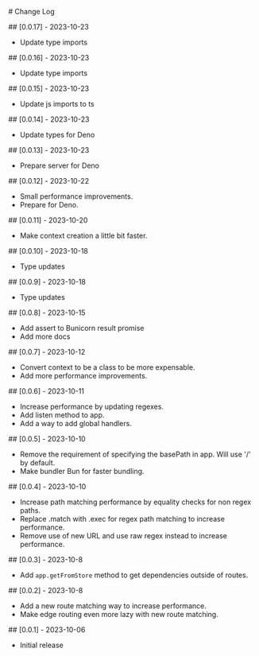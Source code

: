 # Change Log

## [0.0.17] - 2023-10-23

- Update type imports

## [0.0.16] - 2023-10-23

- Update type imports

## [0.0.15] - 2023-10-23

- Update js imports to ts

## [0.0.14] - 2023-10-23

- Update types for Deno

## [0.0.13] - 2023-10-23

- Prepare server for Deno

## [0.0.12] - 2023-10-22

- Small performance improvements.
- Prepare for Deno.

## [0.0.11] - 2023-10-20

- Make context creation a little bit faster.

## [0.0.10] - 2023-10-18

- Type updates

## [0.0.9] - 2023-10-18

- Type updates

## [0.0.8] - 2023-10-15

- Add assert to Bunicorn result promise
- Add more docs

## [0.0.7] - 2023-10-12

- Convert context to be a class to be more expensable.
- Add more performance improvements.

## [0.0.6] - 2023-10-11

- Increase performance by updating regexes.
- Add listen method to app.
- Add a way to add global handlers.

## [0.0.5] - 2023-10-10

- Remove the requirement of specifying the basePath in app. Will use '/' by default.
- Make bundler Bun for faster bundling.

## [0.0.4] - 2023-10-10

- Increase path matching performance by equality checks for non regex paths.
- Replace .match with .exec for regex path matching to increase performance.
- Remove use of new URL and use raw regex instead to increase performance.

## [0.0.3] - 2023-10-8

- Add `app.getFromStore` method to get dependencies outside of routes.

## [0.0.2] - 2023-10-8

- Add a new route matching way to increase performance.
- Make edge routing even more lazy with new route matching.

## [0.0.1] - 2023-10-06

- Initial release
